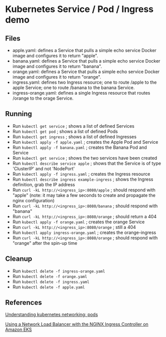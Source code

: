 # Kubernetes Service / Pod / Ingress demo

## Files

- apple.yaml: defines a Service that pulls a simple echo service Docker image and configures it to return "apple".
- banana.yaml: defines a Service that pulls a simple echo service Docker image and configures it to return "banana".
- orange.yaml: defines a Service that pulls a simple echo service Docker image and configures it to return "orange".
- ingress.yaml: defines two Ingress resource; one to route /apple to the apple Service; one to route /banana to the banana Service.
- ingress-orange.yaml: defines a single Ingress resource that routes /orange to the orage Service.

## Running

- Run `kubectl get service` ; shows a list of defined Services 
- Run `kubectl get pod` ; shows a list of defined Pods
- Run `kubectl get ingress` ; shows a list of defined Ingresses
- Run `kubectl apply -f apple.yaml` ; creates the Apple Pod and Service
- Run `kubectl apply -f banana.yaml` ; creates the Banana Pod and Service
- Run `kubectl get service` ; shows the two services have been created
- Run `kubectl describe service apple` ; shows that the Service is of type 'ClusterIP' and not 'NodePort'
- Run `kubectl apply -f ingress.yaml` ; creates the Ingress resource
- Run `kubectl describe ingress example-ingress` ; shows the Ingress definition, grab the IP address
- Run `curl -kL http://<ingress_ip>:8080/apple` ; should respond with "apple" (note: it may take a few seconds to create and propagate the nginx configuration)
- Run `curl -kL http://<ingress_ip>:8080/banana` ; should respond with "banana"
- Run `curl -kL http://<ingress_ip>:8080/orange` ; should return a 404
- Run `kubectl apply -f orange.yaml` ; creates the orange Service
- Run `curl -kL http://<ingress_ip>:8080/orange` ; still a 404
- Run `kubectl apply ingress-orange.yaml` ; creates the orange-ingress
- Run `curl -kL http://<ingress_ip>:8080/orange` ; should respond with "orange" after the spin-up time

## Cleanup
- Run `kubectl delete -f ingress-orange.yaml`
- Run `kubectl delete -f orange.yaml`
- Run `kubectl delete -f ingress.yaml`
- Run `kubectl delete -f apple.yaml`

## References

[Understanding kubernetes networking: pods](https://medium.com/google-cloud/understanding-kubernetes-networking-pods-7117dd28727?)

[Using a Network Load Balancer with the NGINX Ingress Controller on Amazon EKS](https://aws.amazon.com/blogs/opensource/network-load-balancer-nginx-ingress-controller-eks/)



